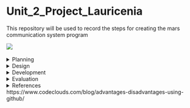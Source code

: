 

# Unit_2_Project_Lauricenia
This repository will be used to record the steps for creating the mars communication system program

![](20191106_121536.gif)


 
<details><summary>Planning</summary>

  Definition of the problem
  ==========================
  My client,the National Aeronautics and Space Administration (NASA) is a U.S. government agency responsible for science and technology related to air and space[1]. The agency launched a competition among the most famous programmers to create a communication system between the Moon and Mars. The requirements outlined by the agency was a system that allows the users in the stations to communicate seamlessly using English. The current technology limitates the keyboard input on each station to 2 push buttons with only 2 100W lights buzzers available and the capacity to communicate only in binary. 
  
  Proposed solution
  ===================
Taking into account that the users must be able to send and receive messages in english and the technology limitations of the stations, the system must be able to execute the conversion between these two languages, input the english language using 2 push buttons and output the binary language by using the light buzzers. This project is meant to be projected into mars and moon. Taking into consideration that it will be the first contact for the users with a system like this one and it is an experimental project in two planets in which communication with earth for assistance may be difficult , one of the important goals for these project was making sure that the system was simpliflied and organized in such a way that would easy for the user to learn how to use it to. For that we had to make sure the program was designed accordingly with the needs of the stations and the users(usability). The system will have three components one that allows the user to input the message in english, one that converts the english message into binary and sends the message and other that converts the binary message into english. The user will be able to input the message using two buttons: left(blue) button - by which will browse through the options available (alphabet, digits,space,sent, delete) and the right(red) button- by which can choose the option. When the user chooses the option "send" the message will be converted to binary and then sent to the other station. When in the other station, the message will be output by a system of 2 light buzzers: one that keeps track of the time and counting by blinking every second and the other that keeps track of the binary message sent by turning off when its 0 and on when 1. Everytime the time lamp turns on, represents one digit of the binary. The user will have to read the binary message using both lamps and input it to the program that will convert it to english. The system will be developed by using arduino, an open-source electronics platform based on easy-to-use hardware and software. I chose arduino because it is relatively less expensive than the rest of the microcontrollers platforms, it has an easy language and it's ready structure makes the wiring and testing process much easier and faster. Arduino also has a large internet comunity and a website that provide many examples and explanations of the arduino features. It also has online versions that enable me to test smaller parts of the program by using a virtual arduino hardware. Git Hub will be used to record all the steps in the process of creating the Mars-Moon communication system. It helps in the organization and keeping track of the progress of the project.
(how do you wish for the system to work exactly)

  Success criteria 
  ====================
  These are the measurable outcomes :
  1. Users can input message in english using 2 buttons; 
  1. System can send messages;
  1. System can receive messages; 
  1. System can convert messages from english to binary;
  1.System can input message in binary using 2 buttons;
  1. System can convert messages from binary to english.
  1.Usability.
  
 
<p></details>
 

<details><summary>Design</summary>
  
  System diagram
  ==============
  
  English Input 
  ----------------------
   ![](System diagram/inputengSD.png)
   
   Convert English to Binary
   --------------------------
   ![](engtobinSD.png)
   
   Convert Binary to English
   ---------------------
   ![](bintoengSD.png)
   
   
   
  first draft
  -------------
 ![](systemdiagram.jpg)
 
  Algorithms flow diagram
  ====================
  #### Flow chart for the English Input System
  
   First drafts
   -------------
 ![](flowchart1.jpg)
 ![](flowchart2.jpg)
  Testplan
  ============
<p></details>
 
 
<details><summary>Development</summary>
 
 ## Single led blink program
 ![](blinky.gif)
 ```.sh
 void setup()
{
  //pinMode(pin, mode)
  
 /*
 *This function configures the 13 pin to behave as output
 *It changes the electrical behaviour of the pin
 *OUTPUT means the pin can provide a substantial amount of current to other circuits
 */ 
 pinMode(13, OUTPUT);
}

void loop()
{
  //digitalWrite(pin, value)
  //delay(milliseconds)
  
  /*
  *This function sets writes the HIGH value to the 13 pin
  *HIGH means that its voltage will be set to 5V (the light will light on)
  */
 digitalWrite(13, HIGH);
   ```
 
 ## 8 lcds
 -This program forms numbers from 0 to 1 with the leds using boolean logic.
 
 ![](8lcd.gif)
 
 ```.sh
 bool  a = ( !A & !C ) | B | ( A & C );
bool  b = ( !B & !C ) | ( A & !C )  | ( A & !B & C );
bool  c = ( !A & !C ) | ( B & !C );
bool  d = ( !A & !C ) | ( !A & B ) | ( B & !C ) | ( A & !B & C );
bool  e = ( !B & !C ) | ( A & B ) | C ;
bool  f = (!B & !C) | ( !A & B ) | ( B & C ) | ( !A & !B & C );
bool  g = ( A & !C ) | ( B & !C ) | ( !A & B ) | ( A & !B & C ) ;
 
  
digitalWrite(out1, a );
digitalWrite(out2, b );
digitalWrite(out3, c );
digitalWrite(out4, d );
digitalWrite(out5, e );
digitalWrite(out6, f );
digitalWrite(out7, g );
                     
 ```
 ## Convert binary to decimal
 -This program converts a decimal input by the user into binary representation
 ```.sh
 String numb = "";
int remainder;
int sum=0;
int i = 0;

void setup()
{
 Serial.begin(9600);
  Serial.println("You have 5 seconds to put the binary number");
  delay(5000);
  while (Serial.available() > 0) {
    char inChar = Serial.read();
    numb += inChar;
  }
  delay(1000);
  int result = numb.toInt();
  while (result > 0) {
remainder = result % 10;
    
   // https://forum.arduino.cc/index.php?topic=2392.0
  sum = sum + remainder * ( 0.5 + pow(2,i) );
  result = result / 10;
    i++;
  }
   Serial.println(sum);
}

void loop()
{ 
}               
```
 
 
 ## What is usability?

```
In software engineering, usability is the degree to which a software can be used by specified consumers to achieve quantified objectives with effectiveness, efficiency, and satisfaction in a quantified context of use.[2]
```
This project is meant to be projected into mars and moon. Taking into consideration that it will be the first contact for the users with a system like this one and it is an experimental project in two planets in which communication with earth for assistance may be difficult , one of the important goals for these project was making sure that the system was simpliflied and organized in such a way that would easy for the user to learn how to use it to. For that we had to make sure the program was designed accordingly with the needs of the stations and the users. 

## English Input System

```.sh
String text = "";
int index = 0; 
String keyboard[]={"A", "B", "C", "D", "E", "F", "G", "H", "I", "J", "K", "L", "M", "N", "O", "P", "Q", "R", "S", "T", "U", "V", "W", "X", "Y", "Z", "1", "2", "3", "4", "5", "6", "7", "8", "9", "0"," ", "SENT", "DEL"};
int numOptions = 38;

                   
void setup()
{
  Serial.begin(9600);
  attachInterrupt(0, changeLetter, RISING);//button A in port 2
  attachInterrupt(1, selected, RISING);//button B in port 3
}


void loop()
{
  Serial.println("Option (Select:butB, Change:butA): " + keyboard[index]);
  Serial.println("Message: "+ text);
  delay(100);
}

//This function changes the letter in the keyboard
void changeLetter(){
  index++;
if (index > numOptions){
  	index=0; //loop back to first row
  } 
}

//this function adds the letter to the text or send the msg
void selected(){
String key = keyboard[index];

if ( key == "DEL" )
{
int len = text.length();
text.remove(len - 1);
}
  else if ( key  == "SEND" ) 
{
Serial.print("Message sent");
text = "";
}
  else 
  { 
    text+=key;
  }

index = 0;
}
```


PROTOCOL
==============
|Protocol's name | created by | Used in |
|----------------|------------|----------|
| IP | Vint Cerf & Robert E.Kahn| host or network interface identification and location addressing|
| FTP| Abhay Bhusan| transfering files between client and server|
| SSH| Tatu Ylönen| log into a remote machine and execute commands|
|SMTP| RFC 82l| sending/receiving email|
|Telnet| UCLA| allows you to connect to remote computers(hosts)|
|POP3| Mark Crisein|email protocol -> receive/send emails, allows you to download emails|
|HTTP| Tim Berners-Lee | worlwide web: transfer data over the web|
|VPN| Gurdeep Singhpal| a secure tunnel between two or more devices used to protect private web traffic from snooping, interference, and censorship.| 

How will the information on this project be transmitted 
---------------------------------------
1- when my computer is sending the message, one specific light buzzer of all the computers must start blinking
2- when it is sent, the light must stay on till the message is open and off for the computers that will not recieve the message.



<p></details>


<details><summary>Evaluation</summary>
  
  Evidence of success criteria
  =========================
  
  
  Recommendations for the future 
  ====================


-----------------------------------


 <p></details>
   
  
 <details><summary>References</summary>
 [1]https://www.nasa.gov/audience/forstudents/5-8/features/nasa-knows/what-is-nasa-58.html  
 [2]“Usability.” Usability - Computer Science Wiki, computersciencewiki.org/index.php/Usability.
 <p></details> 
https://www.codeclouds.com/blog/advantages-disadvantages-using-github/
